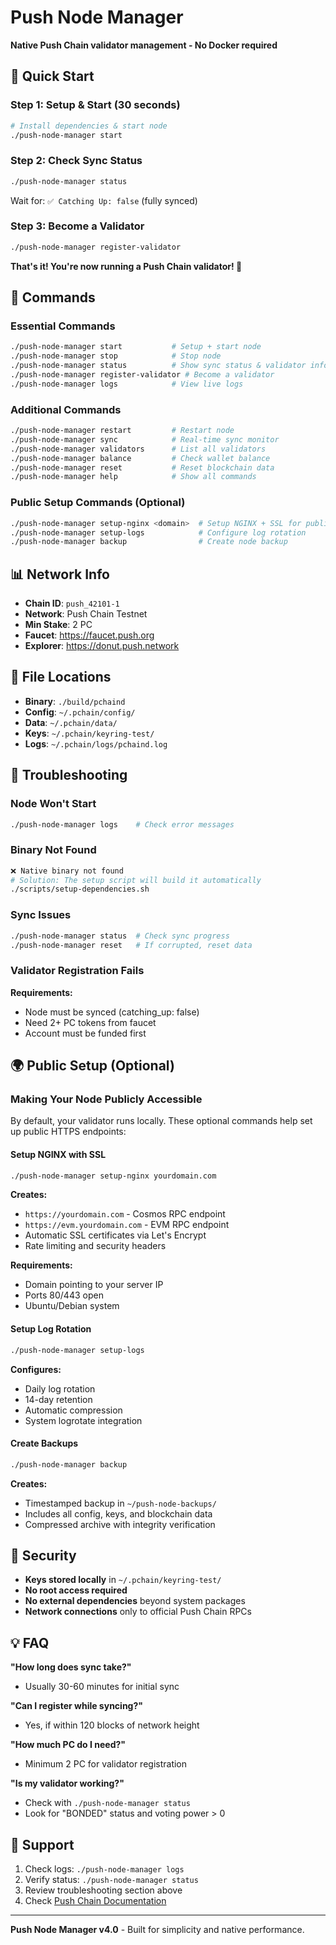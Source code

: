 # Push Node Manager

**Native Push Chain validator management - No Docker required**

## 🚀 Quick Start

### Step 1: Setup & Start (30 seconds)
```bash
# Install dependencies & start node
./push-node-manager start
```

### Step 2: Check Sync Status
```bash
./push-node-manager status
```
Wait for: `✅ Catching Up: false` (fully synced)

### Step 3: Become a Validator
```bash
./push-node-manager register-validator
```

**That's it! You're now running a Push Chain validator! 🎉**

## 📖 Commands

### Essential Commands
```bash
./push-node-manager start           # Setup + start node  
./push-node-manager stop            # Stop node
./push-node-manager status          # Show sync status & validator info
./push-node-manager register-validator # Become a validator
./push-node-manager logs            # View live logs
```

### Additional Commands
```bash
./push-node-manager restart         # Restart node
./push-node-manager sync            # Real-time sync monitor
./push-node-manager validators      # List all validators
./push-node-manager balance         # Check wallet balance
./push-node-manager reset           # Reset blockchain data
./push-node-manager help            # Show all commands
```

### Public Setup Commands (Optional)
```bash
./push-node-manager setup-nginx <domain>  # Setup NGINX + SSL for public RPC
./push-node-manager setup-logs            # Configure log rotation
./push-node-manager backup                # Create node backup
```

## 📊 Network Info

- **Chain ID**: `push_42101-1`
- **Network**: Push Chain Testnet
- **Min Stake**: 2 PC
- **Faucet**: https://faucet.push.org
- **Explorer**: https://donut.push.network

## 🔧 File Locations

- **Binary**: `./build/pchaind`
- **Config**: `~/.pchain/config/`
- **Data**: `~/.pchain/data/`
- **Keys**: `~/.pchain/keyring-test/`
- **Logs**: `~/.pchain/logs/pchaind.log`

## 🚨 Troubleshooting

### Node Won't Start
```bash
./push-node-manager logs    # Check error messages
```

### Binary Not Found
```bash
❌ Native binary not found
# Solution: The setup script will build it automatically
./scripts/setup-dependencies.sh
```

### Sync Issues
```bash
./push-node-manager status  # Check sync progress
./push-node-manager reset   # If corrupted, reset data
```

### Validator Registration Fails
**Requirements:**
- Node must be synced (catching_up: false)
- Need 2+ PC tokens from faucet
- Account must be funded first

## 🌍 Public Setup (Optional)

### Making Your Node Publicly Accessible

By default, your validator runs locally. These optional commands help set up public HTTPS endpoints:

#### Setup NGINX with SSL
```bash
./push-node-manager setup-nginx yourdomain.com
```
**Creates:**
- `https://yourdomain.com` - Cosmos RPC endpoint
- `https://evm.yourdomain.com` - EVM RPC endpoint
- Automatic SSL certificates via Let's Encrypt
- Rate limiting and security headers

**Requirements:**
- Domain pointing to your server IP
- Ports 80/443 open
- Ubuntu/Debian system

#### Setup Log Rotation
```bash
./push-node-manager setup-logs
```
**Configures:**
- Daily log rotation
- 14-day retention
- Automatic compression
- System logrotate integration

#### Create Backups  
```bash
./push-node-manager backup
```
**Creates:**
- Timestamped backup in `~/push-node-backups/`
- Includes all config, keys, and blockchain data  
- Compressed archive with integrity verification

## 🔐 Security

- **Keys stored locally** in `~/.pchain/keyring-test/`
- **No root access required**
- **No external dependencies** beyond system packages
- **Network connections** only to official Push Chain RPCs

## 💡 FAQ

**"How long does sync take?"**
- Usually 30-60 minutes for initial sync

**"Can I register while syncing?"**
- Yes, if within 120 blocks of network height

**"How much PC do I need?"**
- Minimum 2 PC for validator registration

**"Is my validator working?"**
- Check with `./push-node-manager status`
- Look for "BONDED" status and voting power > 0

## 📝 Support

1. Check logs: `./push-node-manager logs`
2. Verify status: `./push-node-manager status`  
3. Review troubleshooting section above
4. Check [Push Chain Documentation](https://docs.push.org)

---

**Push Node Manager v4.0** - Built for simplicity and native performance.
